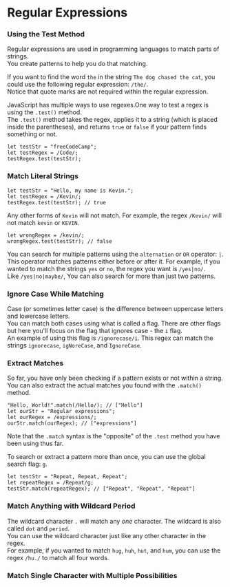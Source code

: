 # Regular Expressions

### Using the Test Method
Regular expressions are used in programming languages to match parts of strings.  
You create patterns to help you do that matching.  
  
If you want to find the word `the` in the string `The dog chased the cat`, you could use the following regular expression: `/the/`.  
Notice that quote marks are not required within the regular expression.  
  
JavaScript has multiple ways to use regexes.One way to test a regex is using the `.test()` method.  
The `.test()` method takes the regex, applies it to a string (which is placed inside the parentheses), and returns `true` or `false` if your pattern finds something or not.
```
let testStr = "freeCodeCamp";
let testRegex = /Code/;
testRegex.test(testStr);
```

### Match Literal Strings
```
let testStr = "Hello, my name is Kevin.";
let testRegex = /Kevin/;
testRegex.test(testStr); // true
```
Any other forms of `Kevin` will not match. For example, the regex `/Kevin/` will not match `kevin` or `KEVIN`.
```
let wrongRegex = /kevin/;
wrongRegex.test(testStr); // false
```
  
You can search for multiple patterns using the `alternation` or `OR` operator: `|`.  
This operator matches patterns either before or after it. For example, if you wanted to match the strings `yes` or `no`, the regex you want is `/yes|no/`.  
Like `/yes|no|maybe/`, You can also search for more than just two patterns.

### Ignore Case While Matching
Case (or sometimes letter case) is the difference between uppercase letters and lowercase letters.  
You can match both cases using what is called a flag. There are other flags but here you'll focus on the flag that ignores case - the `i` flag.  
An example of using this flag is `/ignorecase/i`. This regex can match the strings `ignorecase`, `igNoreCase`, and `IgnoreCase`.  

### Extract Matches
So far, you have only been checking if a pattern exists or not within a string.  
You can also extract the actual matches you found with the `.match()` method.  
```
"Hello, World!".match(/Hello/); // ["Hello"]
let ourStr = "Regular expressions";
let ourRegex = /expressions/;
ourStr.match(ourRegex); // ["expressions"]
```
Note that the `.match` syntax is the "opposite" of the `.test` method you have been using thus far.  
    
To search or extract a pattern more than once, you can use the global search flag: `g`.
```
let testStr = "Repeat, Repeat, Repeat";
let repeatRegex = /Repeat/g;
testStr.match(repeatRegex); // ["Repeat", "Repeat", "Repeat"]
```
### Match Anything with Wildcard Period
The wildcard character `.` will match any *one* character. The wildcard is also called `dot` and `period`.  
You can use the wildcard character just like any other character in the regex.  
For example, if you wanted to match `hug`, `huh`, `hut`, and `hum`, you can use the regex `/hu./` to match all four words.  
  
### Match Single Character with Multiple Possibilities
